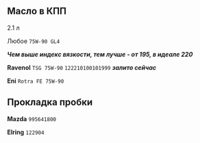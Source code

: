 ## Масло в КПП

2.1 л

Любое `75W-90 GL4`

***Чем выше индекс вязкости, тем лучше - от 195, в идеале 220***

__Ravenol__ `TSG 75W-90` `122210100101999` ***залито сейчас***

__Eni__ `Rotra FE 75W-90`

## Прокладка пробки

__Mazda__ `995641800`

__Elring__ `122904`